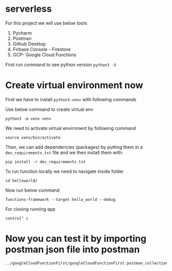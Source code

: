 # serverless
For this project we will use below tools
1. Pycharm
2. Postman
3. Github Desktop
4. Firbase Console - Firestore
5. GCP- Google Cloud Functions

First run command to see python version
``python3 -V``

# Create virtual environment now
First we have to install `python3-venv` with following commands

Use below command to create virtual env
```
python3 -m venv venv
```

We need to activate virtual envirnment by following command 
```
source venv/bin/activate
```

Then, we can add dependencies (packages) by putting them
in a `dev_requirements.txt` file and we then install them with:
```
pip install -r dev_requirements.txt
```
To run function locally we need to navigate inside folder
```
cd helloworld/
```
Now run below command 
```
functions-framework --target hello_world --debug
```
For closing running app
```
control^ c
```
# Now you can test it by importing postman json file into postman
```
../googleCloudFunctionFirst/googleCloudFunctionFirst.postman_collection.json
```




